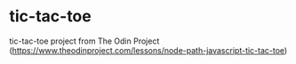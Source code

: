 # tic-tac-toe
tic-tac-toe project from The Odin Project (https://www.theodinproject.com/lessons/node-path-javascript-tic-tac-toe)
